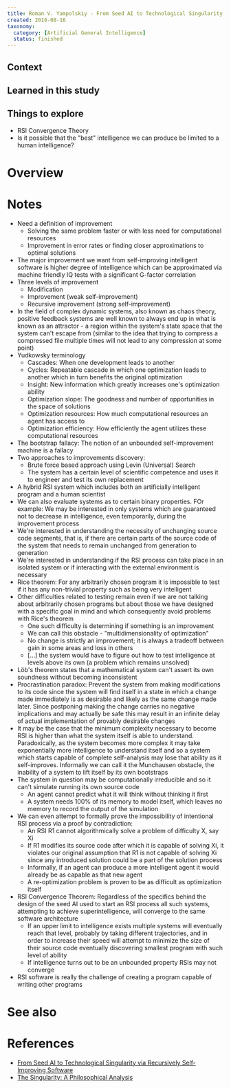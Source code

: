 ```yaml
---
title: Roman V. Yampolskiy - From Seed AI to Technological Singularity via Recursively Self-Improving Software (2015)
created: 2016-08-16
taxonomy:
  category: [Artificial General Intelligence]
  status: finished
---
```


## Context

## Learned in this study

## Things to explore
* RSI Convergence Theory
* Is it possible that the "best" intelligence we can produce be limited to a human intelligence?

# Overview

# Notes
* Need a definition of improvement
	* Solving the same problem faster or with less need for computational resources
	* Improvement in error rates or finding closer approximations to optimal solutions
* The major improvement we want from self-improving intelligent software is higher degree of intelligence which can be approximated via machine friendly IQ tests with a significant G-factor correlation
* Three levels of improvement
	* Modification
	* Improvement (weak self-improvement)
	* Recursive improvement (strong self-improvement)
* In the field of complex dynamic systems, also known as chaos theory, positive feedback systems are well known to always end up in what is known as an attractor - a region within the system's state space that the system can't escape from (similar to the idea that trying to compress a compressed file multiple times will not lead to any compression at some point)
* Yudkowsky terminology
	* Cascades: When one development leads to another
	* Cycles: Repeatable cascade in which one optimization leads to another which in turn benefits the original optimization
	* Insight: New information which greatly increases one's optimization ability
	* Optimization slope: The goodness and number of opportunities in the space of solutions
	* Optimization resources: How much computational resources an agent has access to
	* Optimization efficiency: How efficiently the agent utilizes these computational resources
* The bootstrap fallacy: The notion of an unbounded self-improvement machine is a fallacy
* Two approaches to improvements discovery:
	* Brute force based approach using Levin (Universal) Search
	* The system has a certain level of scientific competence and uses it to engineer and test its own replacement
* A hybrid RSI system which includes both an artificially intelligent program and a human scientist
* We can also evaluate systems as to certain binary properties. FOr example: We may be interested in only systems which are guaranteed not to decrease in intelligence, even temporarily, during the improvement process
* We're interested in understanding the necessity of unchanging source code segments, that is, if there are certain parts of the source code of the system that needs to remain unchanged from generation to generation
* We're interested in understanding if the RSI process can take place in an isolated system or if interacting with the external environment is necessary
* Rice theorem: For any arbitrarily chosen program it is impossible to test if it has any non-trivial property such as being very intelligent
* Other difficulties related to testing remain even if we are not talking about arbitrarily chosen programs but about those we have designed with a specific goal in mind and which consequently avoid problems with Rice's theorem
	* One such difficulty is determining if something is an improvement
	* We can call this obstacle - "multidimensionality of optimization"
	* No change is strictly an improvement; it is always a tradeoff between gain in some areas and loss in others
	* [...] the system would have to figure out how to test intelligence at levels above its own (a problem which remains unsolved)
* Löb's theorem states that a mathematical system can't assert its own soundness without becoming inconsistent
* Procrastination paradox: Prevent the system from making modifications to its code since the system will find itself in a state in which a change made immediately is as desirable and likely as the same change made later. Since postponing making the change carries no negative implications and may actually be safe this may result in an infinite delay of actual implementation of provably desirable changes
* It may be the case that the minimum complexity necessary to become RSI is higher than what the system itself is able to understand. Paradoxically, as the system becomes more complex it may take exponentially more intelligence to understand itself and so a system which starts capable of complete self-analysis may lose that ability as it self-improves. Informally we can call it the Munchausen obstacle, the inability of a system to lift itself by its own bootstraps
* The system in question may be computationally irreducible and so it can't simulate running its own source code
	* An agent cannot predict what it will think without thinking it first
	* A system needs 100% of its memory to model itself, which leaves no memory to record the output of the simulation
* We can even attempt to formally prove the impossibility of intentional RSI process via a proof by contradiction:
	* An RSI R1 cannot algorithmically solve a problem of difficulty X, say Xi
	* If R1 modifies its source code after which it is capable of solving Xi, it violates our original assumption that R1 is not capable of solving Xi since any introduced solution could be a part of the solution process
	* Informally, if an agent can produce a more intelligent agent it would already be as capable as that new agent
	* A re-optimization problem is proven to be as difficult as optimization itself
* RSI Convergence Theorem: Regardless of the specifics behind the design of the seed AI used to start an RSI process all such systems, attempting to achieve superintelligence, will converge to the same software architecture
	* If an upper limit to intelligence exists multiple systems will eventually reach that level, probably by taking different trajectories, and in order to increase their speed will attempt to minimize the size of their source code eventually discovering smallest program with such level of ability
	* If intelligence turns out to be an unbounded property RSIs may not converge
* RSI software is really the challenge of creating a program capable of writing other programs

# See also

# References
* [From Seed AI to Technological Singularity via Recursively Self-Improving Software](http://arxiv.org/abs/1502.06512)
* [The Singularity: A Philosophical Analysis](http://consc.net/papers/singularity.pdf)